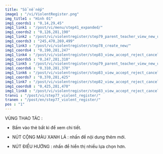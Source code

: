 ```yaml
---
title: "Sổ nề nếp"
image1 : "/vi/ViolentRegister.png"
img_title1 : "Hình 01"
img1_coords1 : "0,14,29,45"
img1_link1 : "/post/vi/menu/step41_expanded/"
img1_coords2 : "0,126,281,190"
img1_link2 : "/post/vi/violentregister/step79_parent_teacher_view_new_update/"
img1_coords3 : "245,470,269,499"
img1_link3 : "/post/vi/violentregister/step78_create_new/"
img1_coords4 : "0,190,281,247"
img1_link4 : "/post/vi/violentregister/step83_view_accept_reject_cancel//"
img1_coords5 : "0,247,281,310"
img1_link5 : "/post/vi/violentregister/step79_parent_teacher_view_new_update//"
img1_coords6 : "0,310,281,370"
img1_link6 : "/post/vi/violentregister/step83_view_accept_reject_cancel/"
img1_coords7 : "0,370,281,425"
img1_link7 : "/post/vi/violentregister/step82_view_accept_reject_cancel_parent_view_upadate_required/"
img1_coords8 : "0,425,281,470"
img1_link8 : "/post/vi/violentregister/step83_view_accept_reject_cancel/"
tranvi : "/post/vi/step77_violent_register/"
tranen : "/post/en/step77_violent_register/"
pos : "1"
---
```

VÙNG THAO TÁC :

- Bấm vào thẻ bất kì để xem chi tiết.

- NÚT CỘNG MÀU XANH LÁ : nhấn để nội dung thêm mới.

- NÚT ĐIỀU HƯỚNG : nhấn để hiển thị nhiều lựa chọn hơn.